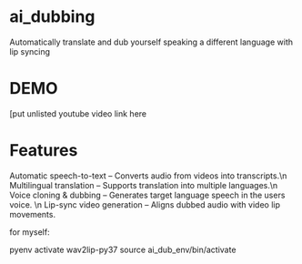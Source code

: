 # ai_dubbing
Automatically translate and dub yourself speaking a different language with lip syncing

# DEMO
[put unlisted youtube video link here

# Features
Automatic speech-to-text – Converts audio from videos into transcripts.\n
Multilingual translation – Supports translation into multiple languages.\n
Voice cloning & dubbing – Generates target language speech in the users voice. \n
Lip-sync video generation – Aligns dubbed audio with video lip movements.



for myself:

pyenv activate wav2lip-py37
source ai_dub_env/bin/activate
